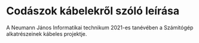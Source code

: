 # Codászok kábelekről szóló leírása
 A Neumann János Informatikai technikum 2021-es tanévében a Számitógép alkatrészeinek kábeles projektje.
